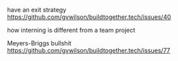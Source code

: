 ---
---

<span class="fixme">have an exit strategy https://github.com/gvwilson/buildtogether.tech/issues/40</span>

<span class="fixme">how interning is different from a team project</span>

<span class="fixme">Meyers-Briggs bullshit https://github.com/gvwilson/buildtogether.tech/issues/77</span>
